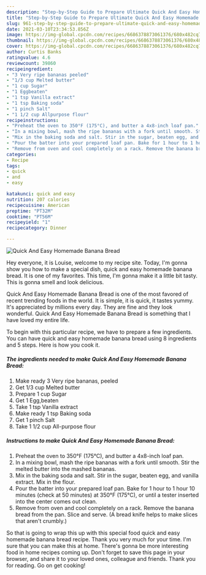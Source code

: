 ```yaml
---
description: "Step-by-Step Guide to Prepare Ultimate Quick And Easy Homemade Banana Bread"
title: "Step-by-Step Guide to Prepare Ultimate Quick And Easy Homemade Banana Bread"
slug: 961-step-by-step-guide-to-prepare-ultimate-quick-and-easy-homemade-banana-bread
date: 2021-03-10T23:34:53.856Z
image: https://img-global.cpcdn.com/recipes/6686378873061376/680x482cq70/quick-and-easy-homemade-banana-bread-recipe-main-photo.jpg
thumbnail: https://img-global.cpcdn.com/recipes/6686378873061376/680x482cq70/quick-and-easy-homemade-banana-bread-recipe-main-photo.jpg
cover: https://img-global.cpcdn.com/recipes/6686378873061376/680x482cq70/quick-and-easy-homemade-banana-bread-recipe-main-photo.jpg
author: Curtis Banks
ratingvalue: 4.6
reviewcount: 39860
recipeingredient:
- "3 Very ripe bananas peeled"
- "1/3 cup Melted butter"
- "1 cup Sugar"
- "1 Eggbeaten"
- "1 tsp Vanilla extract"
- "1 tsp Baking soda"
- "1 pinch Salt"
- "1 1/2 cup Allpurpose flour"
recipeinstructions:
- "Preheat the oven to 350°F (175°C), and butter a 4x8-inch loaf pan."
- "In a mixing bowl, mash the ripe bananas with a fork until smooth. Stir the melted butter into the mashed bananas."
- "Mix in the baking soda and salt. Stir in the sugar, beaten egg, and vanilla extract. Mix in the flour."
- "Pour the batter into your prepared loaf pan. Bake for 1 hour to 1 hour 10 minutes (check at 50 minutes) at 350°F (175°C), or until a tester inserted into the center comes out clean."
- "Remove from oven and cool completely on a rack. Remove the banana bread from the pan. Slice and serve. (A bread knife helps to make slices that aren&#39;t crumbly.)"
categories:
- Recipe
tags:
- quick
- and
- easy

katakunci: quick and easy 
nutrition: 207 calories
recipecuisine: American
preptime: "PT32M"
cooktime: "PT56M"
recipeyield: "1"
recipecategory: Dinner

---
```



![Quick And Easy Homemade Banana Bread](https://img-global.cpcdn.com/recipes/6686378873061376/680x482cq70/quick-and-easy-homemade-banana-bread-recipe-main-photo.jpg)

Hey everyone, it is Louise, welcome to my recipe site. Today, I'm gonna show you how to make a special dish, quick and easy homemade banana bread. It is one of my favorites. This time, I'm gonna make it a little bit tasty. This is gonna smell and look delicious.

Quick And Easy Homemade Banana Bread is one of the most favored of recent trending foods in the world. It is simple, it is quick, it tastes yummy. It's appreciated by millions every day. They are fine and they look wonderful. Quick And Easy Homemade Banana Bread is something that I have loved my entire life.




To begin with this particular recipe, we have to prepare a few ingredients. You can have quick and easy homemade banana bread using 8 ingredients and 5 steps. Here is how you cook it.

<!--inarticleads1-->

##### The ingredients needed to make Quick And Easy Homemade Banana Bread:

1. Make ready 3 Very ripe bananas, peeled
1. Get 1/3 cup Melted butter
1. Prepare 1 cup Sugar
1. Get 1 Egg,beaten
1. Take 1 tsp Vanilla extract
1. Make ready 1 tsp Baking soda
1. Get 1 pinch Salt
1. Take 1 1/2 cup All-purpose flour




<!--inarticleads2-->

##### Instructions to make Quick And Easy Homemade Banana Bread:

1. Preheat the oven to 350°F (175°C), and butter a 4x8-inch loaf pan.
1. In a mixing bowl, mash the ripe bananas with a fork until smooth. Stir the melted butter into the mashed bananas.
1. Mix in the baking soda and salt. Stir in the sugar, beaten egg, and vanilla extract. Mix in the flour.
1. Pour the batter into your prepared loaf pan. Bake for 1 hour to 1 hour 10 minutes (check at 50 minutes) at 350°F (175°C), or until a tester inserted into the center comes out clean.
1. Remove from oven and cool completely on a rack. Remove the banana bread from the pan. Slice and serve. (A bread knife helps to make slices that aren&#39;t crumbly.)




So that is going to wrap this up with this special food quick and easy homemade banana bread recipe. Thank you very much for your time. I'm sure that you can make this at home. There's gonna be more interesting food in home recipes coming up. Don't forget to save this page in your browser, and share it to your loved ones, colleague and friends. Thank you for reading. Go on get cooking!
